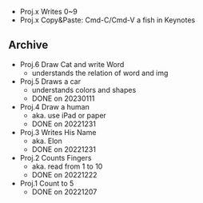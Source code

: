 - Proj.x Writes 0~9
- Proj.x Copy&Paste: Cmd-C/Cmd-V a fish in Keynotes


## Archive

- Proj.6 Draw Cat and write Word
  - understands the relation of word and img
- Proj.5 Draws a car
  - understands colors and shapes
  - DONE on 20230111
- Proj.4 Draw a human
  - aka. use iPad or paper
  - DONE on 20221231
- Proj.3 Writes His Name
  - aka. Elon
  - DONE on 20221231
- Proj.2 Counts Fingers
  - aka. read from 1 to 10
  - DONE on 20221222
- Proj.1 Count to 5
  - DONE on 20221207
